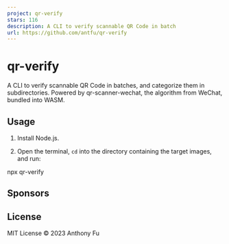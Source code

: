 ```yaml
---
project: qr-verify
stars: 116
description: A CLI to verify scannable QR Code in batch
url: https://github.com/antfu/qr-verify
---
```


qr-verify
=========

A CLI to verify scannable QR Code in batches, and categorize them in subdirectories. Powered by qr-scanner-wechat, the algorithm from WeChat, bundled into WASM.

Usage
-----

1.  Install Node.js.
    
2.  Open the terminal, `cd` into the directory containing the target images, and run:
    

npx qr-verify

Sponsors
--------

License
-------

MIT License © 2023 Anthony Fu
